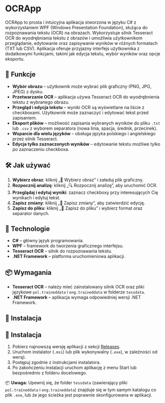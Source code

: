 # OCRApp

OCRApp to prosta i intuicyjna aplikacja stworzona w języku C# z wykorzystaniem WPF (Windows Presentation Foundation), służąca do rozpoznawania tekstu (OCR) na obrazach. Wykorzystuje silnik Tesseract OCR do wyodrębniania tekstu z obrazów i umożliwia użytkownikom przeglądanie, edytowanie oraz zapisywanie wyników w różnych formatach (TXT lub CSV). Aplikacja oferuje przyjazny interfejs użytkownika z dodatkowymi funkcjami, takimi jak edycja tekstu, wybór wyników oraz opcje eksportu.

## 🎯 Funkcje

- **Wybór obrazu** – użytkownik może wybrać plik graficzny (PNG, JPG, JPEG) z dysku.
- **Przetwarzanie OCR** – aplikacja używa Tesseract OCR do wyodrębnienia tekstu z wybranego obrazu.
- **Przegląd i edycja tekstu** – wyniki OCR są wyświetlane na liście z checkboxami. Użytkownik może zaznaczyć i edytować tekst przed zapisaniem.
- **Eksport plików** – możliwość zapisania wybranych wyników do pliku `.txt` lub `.csv` z wyborem separatora (nowa linia, spacja, średnik, przecinek).
- **Wsparcie dla wielu języków** – obsługa języka polskiego i angielskiego przez silnik Tesseract.
- **Edycja tylko zaznaczonych wyników** – edytowanie tekstu możliwe tylko po zaznaczeniu checkboxa.

## 🛠️ Jak używać

1. **Wybierz obraz**: kliknij „📂 Wybierz obraz” i załaduj plik graficzny.
2. **Rozpocznij analizę**: kliknij „🔍 Rozpocznij analizę”, aby uruchomić OCR.
3. **Przeglądaj i edytuj wyniki**: zaznacz checkboxy przy interesujących Cię wynikach i edytuj tekst.
4. **Zapisz zmiany**: kliknij „💾 Zapisz zmiany”, aby zatwierdzić edycję.
5. **Zapisz do pliku**: kliknij „💾 Zapisz do pliku” i wybierz format oraz separator danych.

## 🧰 Technologie

- **C#** – główny język programowania.
- **WPF** – framework do tworzenia graficznego interfejsu.
- **Tesseract OCR** – silnik do rozpoznawania tekstu.
- **.NET Framework** – platforma uruchomieniowa aplikacji.

## 📦 Wymagania

- **Tesseract OCR** – należy mieć zainstalowany silnik OCR oraz pliki językowe `pol.traineddata` i `eng.traineddata` w folderze `tessdata`.
- **.NET Framework** – aplikacja wymaga odpowiedniej wersji .NET Framework.

## 🚀 Instalacja

## 🚀 Instalacja

1. Pobierz najnowszą wersję aplikacji z sekcji [Releases](https://github.com/Neteno/OCR_App/releases).
2. Uruchom instalator (`.msi`) lub plik wykonywalny (`.exe`), w zależności od wersji.
3. Postępuj zgodnie z instrukcjami instalatora.
4. Po zakończeniu instalacji uruchom aplikację z menu Start lub bezpośrednio z folderu docelowego.

📦 **Uwaga:** Upewnij się, że folder `tessdata` (zawierający pliki `pol.traineddata` i `eng.traineddata`) znajduje się w tym samym katalogu co plik `.exe`, lub że jego ścieżka jest poprawnie skonfigurowana w aplikacji.


